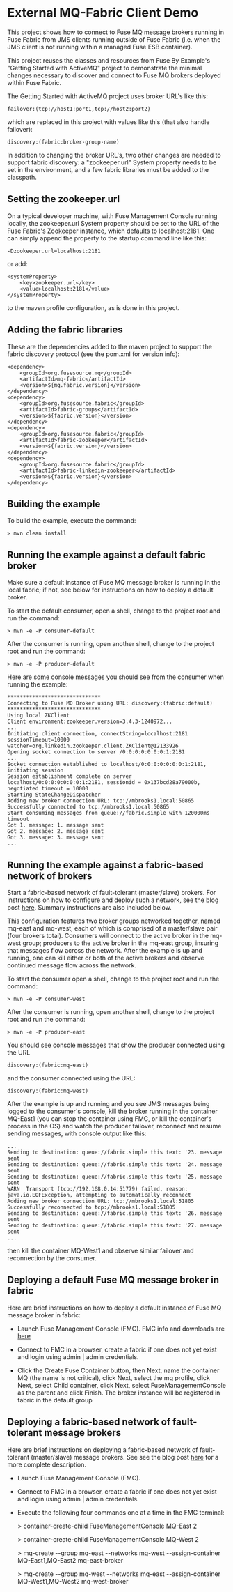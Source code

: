 External MQ-Fabric Client Demo
==============================

This project shows how to connect to Fuse MQ message brokers running in Fuse Fabric from JMS clients running outside of Fuse Fabric (i.e. when the JMS client is not running within a managed Fuse ESB container).  

This project reuses the classes and resources from Fuse By Example's "Getting Started with ActiveMQ" project to demonstrate the minimal changes necessary to discover and connect to Fuse MQ brokers deployed within Fuse Fabric.

The Getting Started with ActiveMQ project uses broker URL's like this:

    failover:(tcp://host1:port1,tcp://host2:port2)

which are replaced in this project with values like this (that also handle failover):

    discovery:(fabric:broker-group-name)

In addition to changing the broker URL's, two other changes are needed to support fabric discovery: a "zookeeper.url" System property needs to be set in the environment, and a few fabric libraries must be added to the classpath.


Setting the zookeeper.url
-------------------------

On a typical developer machine, with Fuse Management Console running locally, the zookeeper.url System property should be set to the URL of the Fuse Fabric's Zookeeper instance, which defaults to localhost:2181.  One can simply append the property to the startup command line like this:

	-Dzookeeper.url=localhost:2181 
	
or add:

    <systemProperty>
        <key>zookeeper.url</key>
        <value>localhost:2181</value>
    </systemProperty>

to the maven profile configuration, as is done in this project.  


Adding the fabric libraries
---------------------------

These are the dependencies added to the maven project to support the fabric discovery protocol (see the pom.xml for version info):

    <dependency>
        <groupId>org.fusesource.mq</groupId>
        <artifactId>mq-fabric</artifactId>
        <version>${mq.fabric.version}</version>
    </dependency>
    <dependency>
        <groupId>org.fusesource.fabric</groupId>
        <artifactId>fabric-groups</artifactId>
        <version>${fabric.version}</version>
    </dependency>
    <dependency>
        <groupId>org.fusesource.fabric</groupId>
        <artifactId>fabric-zookeeper</artifactId>
        <version>${fabric.version}</version>
    </dependency>
    <dependency>
        <groupId>org.fusesource.fabric</groupId>
        <artifactId>fabric-linkedin-zookeeper</artifactId>
        <version>${fabric.version}</version>
    </dependency>


Building the example
--------------------

To build the example, execute the command: 

	> mvn clean install



Running the example against a default fabric broker
---------------------------------------------------

Make sure a default instance of Fuse MQ message broker is running in the local fabric; if not, see below for instructions on how to deploy a default broker. 

To start the default consumer, open a shell, change to the project root and run the command:

	> mvn -e -P consumer-default

After the consumer is running, open another shell, change to the project root and run the command:

	> mvn -e -P producer-default

Here are some console messages you should see from the consumer when running the example:

	******************************
	Connecting to Fuse MQ Broker using URL: discovery:(fabric:default)
	******************************
	Using local ZKClient
	Client environment:zookeeper.version=3.4.3-1240972...
	...
	Initiating client connection, connectString=localhost:2181 sessionTimeout=10000 watcher=org.linkedin.zookeeper.client.ZKClient@12133926
	Opening socket connection to server /0:0:0:0:0:0:0:1:2181
	...
	Socket connection established to localhost/0:0:0:0:0:0:0:1:2181, initiating session
	Session establishment complete on server localhost/0:0:0:0:0:0:0:1:2181, sessionid = 0x137bcd28a79000b, negotiated timeout = 10000
	Starting StateChangeDispatcher
	Adding new broker connection URL: tcp://mbrooks1.local:50865
	Successfully connected to tcp://mbrooks1.local:50865
	Start consuming messages from queue://fabric.simple with 120000ms timeout
	Got 1. message: 1. message sent
	Got 2. message: 2. message sent
	Got 3. message: 3. message sent
	...


Running the example against a fabric-based network of brokers
-------------------------------------------------------------

Start a fabric-based network of fault-tolerant (master/slave) brokers.  For instructions on how to configure and deploy such a network, see the blog post [here](http://fusebyexample.blogspot.com/2012/06/using-fuse-management-console-and-fuse.html).   Summary instructions are also included below.

This configuration features two broker groups networked together, named mq-east and mq-west, each of which is comprised of a master/slave pair (four brokers total).  Consumers will connect to the active broker in the mq-west group; producers to the active broker in the mq-east group, insuring that messages flow across the network.  After the example is up and running, one can kill either or both of the active brokers and observe continued message flow across the network.

To start the consumer open a shell, change to the project root and run the command:

	> mvn -e -P consumer-west

After the consumer is running, open another shell, change to the project root and run the command:

	> mvn -e -P producer-east

You should see console messages that show the producer connected using the URL

	discovery:(fabric:mq-east)

and the consumer connected using the URL:

	discovery:(fabric:mq-west)
	
After the example is up and running and you see JMS messages being logged to the consumer's console, kill the broker running in the container MQ-East1 (you can stop the container using FMC, or kill the container's process in the OS) and watch the producer failover, reconnect and resume sending messages, with console output like this:

	...
	Sending to destination: queue://fabric.simple this text: '23. message sent
	Sending to destination: queue://fabric.simple this text: '24. message sent
	Sending to destination: queue://fabric.simple this text: '25. message sent
	WARN  Transport (tcp://192.168.0.14:51779) failed, reason:  java.io.EOFException, attempting to automatically reconnect
	Adding new broker connection URL: tcp://mbrooks1.local:51805
	Successfully reconnected to tcp://mbrooks1.local:51805
	Sending to destination: queue://fabric.simple this text: '26. message sent
	Sending to destination: queue://fabric.simple this text: '27. message sent
	...

then kill the container MQ-West1 and observe similar failover and reconnection by the consumer.



Deploying a default Fuse MQ message broker in fabric 
----------------------------------------------------

Here are brief instructions on how to deploy a default instance of Fuse MQ  message broker in fabric:

* Launch Fuse Management Console (FMC).  FMC info and downloads are [here](http://fusesource.com/products/fuse-management-console) 

* Connect to FMC in a browser, create a fabric if one does not yet exist and login using admin | admin credentials.

* Click the Create Fuse Container button, then Next, name the container MQ (the name is not critical), click Next, select the mq profile, click Next, select Child container, click Next, select FuseManagementConsole as the parent and click Finish. The broker instance will be registered in fabric in the default group


Deploying a fabric-based network of fault-tolerant message brokers
------------------------------------------------------------------

Here are brief instructions on deploying a fabric-based network of fault-tolerant (master/slave) message brokers.  See see the blog post [here](http://fusebyexample.blogspot.com/2012/06/using-fuse-management-console-and-fuse.html) for a more complete description.

* Launch Fuse Management Console (FMC). 

* Connect to FMC in a browser, create a fabric if one does not yet exist and login using admin | admin credentials.

* Execute the following four commands one at a time in the FMC terminal:

	&gt; container-create-child FuseManagementConsole MQ-East 2
	
	&gt; container-create-child FuseManagementConsole MQ-West 2
	
	&gt; mq-create --group mq-east --networks mq-west --assign-container MQ-East1,MQ-East2 mq-east-broker
	
	&gt; mq-create --group mq-west --networks mq-east --assign-container MQ-West1,MQ-West2 mq-west-broker


